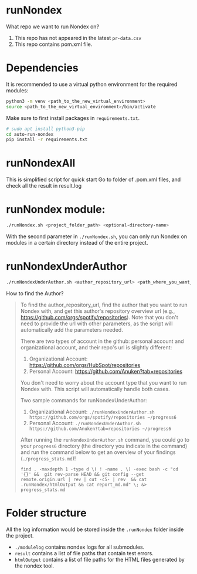 # runNondex


What repo we want to run Nondex on?

1. This repo has not appeared in the latest `pr-data.csv`
2. This repo contains pom.xml file.



# Dependencies

It is recommended to use a virtual python environment for the required modules:
```bash
python3 -m venv <path_to_the_new_virtual_environment>
source <path_to_the_new_virtual_environment>/bin/activate
```
Make sure to first install packages in `requirements.txt`.

```bash
# sudo apt install python3-pip
cd auto-run-nondex
pip install -r requirements.txt
```
# runNondexAll

This is simplified script for quick start
Go to folder of .pom.xml files, and check all the result in result.log

# runNondex module:
```bash
./runNondex.sh <project_folder_path> <optional-directory-name>
```

With the second parameter in `./runNondex.sh`, you can only run Nondex on modules in a certain directory instead of the entire project.


# runNondexUnderAuthor


```bash
./runNondexUnderAuthor.sh <author_repository_url> <path_where_you_want_to_clone_those repos>
```

How to find the Author?

>  To find the author_repository_url, find the author that you want to run Nondex with, and get this author's repository overview url (e.g., https://github.com/orgs/spotify/repositories). Note that you don't need to provide the url with other parameters, as the script will automatically add the parameters needed.
>
>  There are two types of account in the github: personal account and organizational account, and their repo's url is slightly different:
> 
>  1. Organizational Account: https://github.com/orgs/HubSpot/repositories
>  2. Personal Account: https://github.com/Anuken?tab=repositories
> 
>  You don't need to worry about the account type that you want to run Nondex with. This script will automatically handle both cases. 
> 
>  Two sample commands for runNondexUnderAuthor:
>  
>  1. Organizational Account: `./runNondexUnderAuthor.sh https://github.com/orgs/spotify/repositories ~/progress6`
>  2. Personal Account: `./runNondexUnderAuthor.sh https://github.com/Anuken?tab=repositories ~/progress6`
>  
>  After running the `runNondexUnderAuthor.sh` command, you could go to your `progress6` directory (the directory you indicate in the command) and run the command below to get an overview of your findings (`./progress_stats.md`)!
> 
>  `find . -maxdepth 1 -type d \( ! -name . \) -exec bash -c "cd '{}' &&  git rev-parse HEAD && git config --get remote.origin.url | rev | cut -c5- | rev  && cat .runNondex/htmlOutput && cat report_md.md" \; &> progress_stats.md`


# Folder structure

All the log information would be stored inside the `.runNondex` folder inside the project.

- `./modulelog` contains nondex logs for all submodules.
- `result` contains a list of file paths that contain test errors.
- `htmlOutput` contains a list of file paths for the HTML files generated by the nondex tool.
